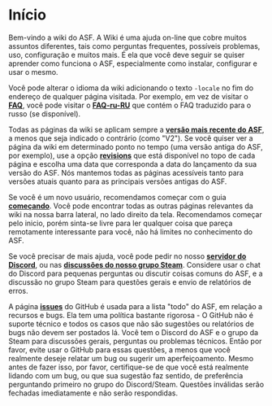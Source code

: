 # Início

Bem-vindo a wiki do ASF. A Wiki é uma ajuda on-line que cobre muitos assuntos diferentes, tais como perguntas frequentes, possíveis problemas, uso, configuração e muitos mais. É ela que você deve seguir se quiser aprender como funciona o ASF, especialmente como instalar, configurar e usar o mesmo.

Você pode alterar o idioma da wiki adicionando o texto `-locale` no fim do endereço de qualquer página visitada. Por exemplo, em vez de visitar o **[FAQ](https://github.com/JustArchi/ArchiSteamFarm/wiki/FAQ)**, você pode visitar o **[FAQ-ru-RU](https://github.com/JustArchi/ArchiSteamFarm/wiki/FAQ-ru-RU)** que contém o FAQ traduzido para o russo (se disponível).

Todas as páginas da wiki se aplicam sempre a **[versão mais recente do ASF](https://github.com/JustArchi/ArchiSteamFarm/releases)**, a menos que seja indicado o contrário (como "V2"). Se você quiser ver a página da wiki em determinado ponto no tempo (uma versão antiga do ASF, por exemplo), use a opção **[revisions](https://github.com/JustArchi/ArchiSteamFarm/wiki/_history)** que está disponível no topo de cada página e escolha uma data que corresponda a data do lançamento da sua versão do ASF. Nós mantemos todas as páginas acessíveis tanto para versões atuais quanto para as principais versões antigas do ASF.

Se você é um novo usuário, recomendamos começar com o guia **[começando](https://github.com/JustArchi/ArchiSteamFarm/wiki/Setting-up-pt-BR)**. Você pode encontrar todas as outras páginas relevantes da wiki na nossa barra lateral, no lado direito da tela. Recomendamos começar pelo inicio, porém sinta-se livre para ler qualquer coisa que pareça remotamente interessante para você, não há limites no conhecimento do ASF.

Se você precisar de mais ajuda, você pode pedir no nosso **[servidor do Discord](https://discord.gg/hSQgt8j)**, ou nas **[discussões do nosso grupo Steam](https://steamcommunity.com/groups/ascfarm/discussions/1)**. Considere usar o chat do Discord para pequenas perguntas ou discutir coisas comuns do ASF, e a discussão no grupo Steam para questões gerais e envio de relatórios de erros.

A página **[issues](https://github.com/JustArchi/ArchiSteamFarm/issues)** do GitHub é usada para a lista "todo" do ASF, em relação a recursos e bugs. Ela tem uma política bastante rigorosa - O GitHub não é suporte técnico e todos os casos que não são sugestões ou relatórios de bugs não devem ser postados lá. Você tem o Discord do ASF e o grupo da Steam para discussões gerais, perguntas ou problemas técnicos. Então por favor, evite usar o GitHub para essas questões, a menos que você realmente deseje relatar um bug ou sugerir um aperfeiçoamento. Mesmo antes de fazer isso, por favor, certifique-se de que você está realmente lidando com um bug, ou que sua sugestão faz sentido, de preferência perguntando primeiro no grupo do Discord/Steam. Questões inválidas serão fechadas imediatamente e não serão respondidas.